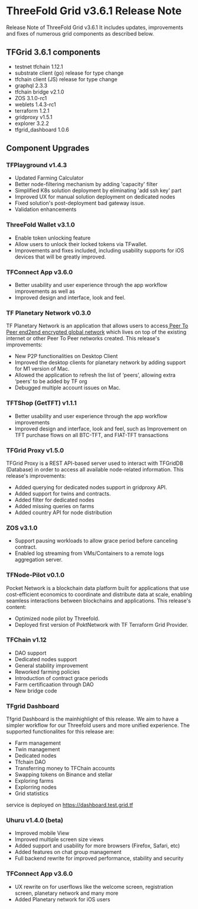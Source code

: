 # ThreeFold Grid v3.6.1 Release Note

Release Note of ThreeFold Grid v3.6.1 It includes updates, improvements and fixes of numerous grid components as described below.

## TFGrid 3.6.1 components
 - testnet tfchain 1.12.1
 - substrate client (go) release for type change
 - tfchain client (JS) release for type change
 - graphql 2.3.3
 - tfchain bridge v2.1.0
 - ZOS 3.1.0-rc1
 - weblets 1.4.3-rc1
 - terraform 1.2.1
 - gridproxy v1.5.1
 - explorer 3.2.2
 - tfgrid_dashboard 1.0.6

## Component Upgrades

### TFPlayground v1.4.3
- Updated Farming Calculator
- Better node-filtering mechanism by adding 'capacity' filter
- Simplified K8s solution deployment by eliminating 'add ssh key' part
- Improved UX for manual solution deployment on dedicated nodes
- Fixed solution's post-deployment bad gateway issue.
- Validation enhancements


### ThreeFold Wallet v3.1.0
- Enable token unlocking feature
- Allow users to unlock their locked tokens via TFwallet. 
- Improvements and fixes included, including usability supports for iOS devices that will be greatly improved.

### TFConnect App v3.6.0

- Better usability and user experience through the app workflow improvements as well as 
- Improved design and interface, look and feel.

### TF Planetary Network v0.3.0
TF Planetary Network is an application that allows users to access[ Peer To Peer end2end encrypted global network](https://library.threefold.me/info/manual/#/technology/threefold__planetary_network) which lives on top of the existing internet or other Peer To Peer networks created. This release's improvements:

- New P2P functionalities on Desktop Client
- Improved the desktop clients for planetary network by adding support for M1 version of Mac.
-  Allowed the application to refresh the list of ‘peers’, allowing extra ‘peers’ to be added by TF org
-  Debugged multiple account issues on Mac.

### TFTShop (GetTFT) v1.1.1

- Better usability and user experience through the app workflow improvements 
- Improved design and interface, look and feel, such as Improvement on TFT purchase flows on all BTC-TFT, and FIAT-TFT transactions

### TFGrid Proxy v1.5.0
TFGrid Proxy is a REST API-based server used to interact with TFGridDB (Database) in order to access all available node-related information. This release's improvements:

- Added querying for dedicated nodes support in gridproxy API.
- Added support for twins and contracts.
- Added filter for dedicated nodes
- Added missing queries on farms
- Added country API for node distribution

### ZOS v3.1.0
- Support pausing workloads to allow grace period before canceling contract.
- Enabled log streaming from VMs/Containers to a remote logs aggregation server. 

### TFNode-Pilot v0.1.0
Pocket Network is a blockchain data platform built for applications that use cost-efficient economics to coordinate and distribute data at scale, enabling seamless interactions between blockchains and applications. This release's content:

- Optimized node pilot by Threefold. 
- Deployed first version of PoktNetwork with TF Terraform Grid Provider.

### TFChain v1.12
- DAO support
- Dedicated nodes support
- General stability improvement
- Reworked farming policies
- Introduction of contract grace periods
- Farm certificaation through DAO
- New bridge code

### TFgrid Dashboard
Tfgrid Dashboard is the mainhighlight of this release. We aim to have a simpler workflow for our Threefold users and more unified experience. The supported functionalites for this release are:
- Farm management
- Twin management
- Dedicated nodes
- Tfchain DAO
- Transferring money to TFChain accounts
- Swapping tokens on Binance and stellar
- Exploring farms
- Explorring nodes
- Grid statistics

service is deployed on https://dashboard.test.grid.tf

### Uhuru v1.4.0 (beta)
- Improved mobile View
- Improved multiple screen size views
- Added support and usability for more browsers (Firefox, Safari, etc)
- Added features on chat group management
- Full backend rewrite for improved performance, stability and security

### TFConnect App v3.6.0
- UX rewrite on for userflows like the welcome screen, registration screen, planetary network and many more
- Added Planetary network for iOS users


